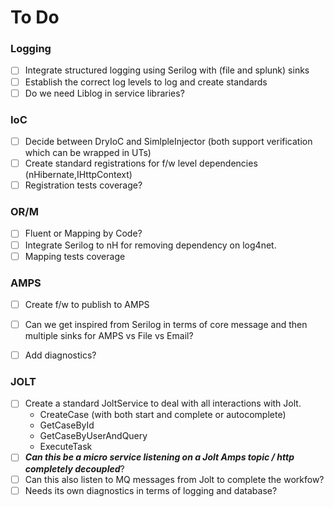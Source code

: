 # To Do

### Logging

- [ ] Integrate structured logging using Serilog with (file and splunk) sinks
- [ ] Establish the correct log levels to log and create standards
- [ ] Do we need Liblog in service libraries?

### IoC
	
- [ ] Decide between DryIoC and SimlpleInjector (both support verification which can be wrapped in UTs)
- [ ] Create standard registrations for f/w level dependencies (nHibernate,IHttpContext)
- [ ] Registration tests coverage?

### OR/M

- [ ] Fluent or Mapping by Code?
- [ ] Integrate Serilog to nH for removing dependency on log4net.
- [ ] Mapping tests coverage

### AMPS
- [ ] Create f/w to publish to AMPS
- [ ] Can we get inspired from Serilog in terms of core message and then multiple sinks for AMPS vs File vs Email?
- [ ] Add diagnostics?


### JOLT

- [ ] Create a standard JoltService to deal with all interactions with Jolt.
    - CreateCase (with both start and complete or autocomplete)
    - GetCaseById
    - GetCaseByUserAndQuery
    - ExecuteTask
- [ ] ***Can this be a micro service listening on a Jolt Amps topic / http completely decoupled***?
- [ ] Can this also listen to MQ messages from Jolt to complete the workfow?
- [ ] Needs its own diagnostics in terms of logging and database?